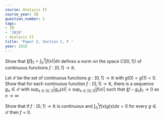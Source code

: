 ```yaml
---
course: Analysis II
course_year: IB
question_number: 1
tags:
- IB
- '2018'
- Analysis II
title: 'Paper 2, Section I, F '
year: 2018
---
```




Show that $\|f\|_{1}=\int_{0}^{1}|f(x)| d x$ defines a norm on the space $C([0,1])$ of continuous functions $f:[0,1] \rightarrow \mathbb{R}$.

Let $\mathcal{S}$ be the set of continuous functions $g:[0,1] \rightarrow \mathbb{R}$ with $g(0)=g(1)=0$. Show that for each continuous function $f:[0,1] \rightarrow \mathbb{R}$, there is a sequence $g_{n} \in \mathcal{S}$ with $\sup _{x \in[0,1]}\left|g_{n}(x)\right| \leqslant \sup _{x \in[0,1]}|f(x)|$ such that $\left\|f-g_{n}\right\|_{1} \rightarrow 0$ as $n \rightarrow \infty$

Show that if $f:[0,1] \rightarrow \mathbb{R}$ is continuous and $\int_{0}^{1} f(x) g(x) d x=0$ for every $g \in \mathcal{S}$ then $f=0$.